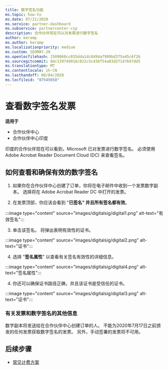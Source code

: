 ```yaml
---
title: 数字签名功能
ms.topic: how-to
ms.date: 07/21/2020
ms.service: partner-dashboard
ms.subservice: partnercenter-csp
description: 合作伙伴现在可以对发票进行数字签名
author: keramp
ms.author: keramp
ms.localizationpriority: medium
ms.custom: SEOMAY.20
ms.openlocfilehash: 2509068cc035dda1dc8494a7989bd375a45c6f26
ms.sourcegitcommit: 8dc139749916c822c5c438f54a03d2f147697dd5
ms.translationtype: MT
ms.contentlocale: zh-CN
ms.lasthandoff: 08/04/2020
ms.locfileid: "87545658"
---
```

# <a name="view-digitally-signed-invoices"></a>查看数字签名发票

**适用于**

- 合作伙伴中心
- 合作伙伴中心印度


印度的合作伙伴现在可以看到，Microsoft 已对发票进行数字签名。 必须使用 Adobe Acrobat Reader Document Cloud (DC) 来查看签名。

## <a name="how-to-view-and-insure-a-valid-digital-signature"></a>如何查看和确保有效的数字签名


1. 如果你在合作伙伴中心创建了订单，你将在电子邮件中收到一个发票数字副本。 选择将在 Adobe Acrobat Reader DC 中打开的发票。


2. 在发票顶部，你应该会看到 "**已签名" 并且所有签名都有效**。
 
 :::image type="content" source="images/digitalsig/digital1.png" alt-text="有效签名":::

3. 单击该签名。 将弹出表明有效性的证书。

:::image type="content" source="images/digitalsig/digital2.png" alt-text="证书"::: 

4. 选择 "**签名属性**" 以查看有关签名有效性的详细信息。

:::image type="content" source="images/digitalsig/digital4.png" alt-text="签名属性"::: 

4. 你还可以确保证书路径正确，并且该证书是受信任的证书。

 :::image type="content" source="images/digitalsig/digital3.png" alt-text="证书":::

### <a name="additional-information-on-invoices-and-digital-signatures"></a>有关发票和数字签名的其他信息

数字副本将发送给在合作伙伴中心创建订单的人。 不能为2020年7月17日之前颁发的任何发票获取数字签名的发票。 另外，手动签署的发票将不可用。

## <a name="next-steps"></a>后续步骤

- [常见计费方案](common-billing-scenarios.md)